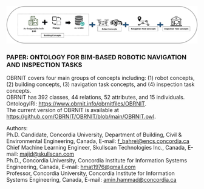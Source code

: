 ![alt tag](https://raw.githubusercontent.com/OBRNIT/OBRNIT/main/Files/Host/OBRNIT.png)

### PAPER: ONTOLOGY FOR BIM-BASED ROBOTIC NAVIGATION AND INSPECTION TASKS

OBRNIT covers four main groups of concepts including: (1) robot concepts, (2) building concepts, (3) navigation task concepts, and (4) inspection task concepts. <br />
OBRNIT has 392 classes, 44 relations, 52 attributes, and 15 individuals. <br />
OntologyIRI: https://www.obrnit.info/obrnitfiles/OBRNIT. <br />
The current version of OBRNIT is available at https://github.com/OBRNIT/OBRNIT/blob/main/OBRNIT.owl. 

Authors: <br />
Ph.D. Candidate, Concordia University, Department of Building, Civil & Environmental Engineering, Canada, E-mail: f_bahrei@encs.concordia.ca <br />
Chief Machine Learning Engineer, Skullscan Technologies Inc., Canada, E-mail: majid@skullscan.com <br />
Ph.D., Concordia University, Concordia Institute for Information Systems Engineering, Canada, E-mail: hmat1976@gmail.com <br />
Professor, Concordia University, Concordia Institute for Information Systems Engineering, Canada, E-mail: amin.hammad@concordia.ca <br />


<!--
**OBRNIT/OBRNIT** is a ✨ _special_ ✨ repository because its `README.md` (this file) appears on your GitHub profile.

Here are some ideas to get you started:

- 🔭 I’m currently working on ...
- 🌱 I’m currently learning ...
- 👯 I’m looking to collaborate on ...
- 🤔 I’m looking for help with ...
- 💬 Ask me about ...
- 📫 How to reach me: ...
- 😄 Pronouns: ...
- ⚡ Fun fact: ...
-->
